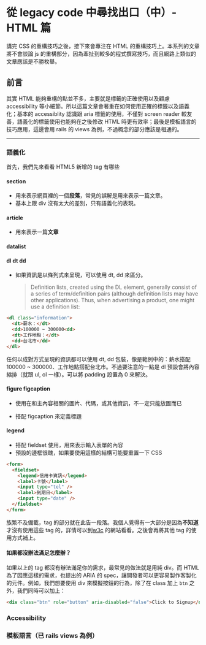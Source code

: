 # 從 legacy code 中尋找出口（中）- HTML 篇

講完 CSS 的重構技巧之後，接下來會專注在 HTML 的重構技巧上。本系列的文章將不會談論 js 的重構部分，因為牽扯到較多的程式撰寫技巧，而且網路上類似的文章應該是不勝枚舉。

## 前言

其實 HTML 能夠重構的點並不多，主要就是標籤的正確使用以及顧慮 accessibility 等小細節。所以這篇文章會著重在如何使用正確的標籤以及語義化；基本的 accessiblity 認識跟 aria 標籤的使用，不僅對 screen reader 較友善，語義化的標籤使用也能夠在之後修改 HTML 時更有效率；最後是模板語言的技巧應用，這邊會用 rails 的 views 為例，不過概念的部分應該是相通的。

---

### 語義化

首先，我們先來看看 HTML5 新增的 tag 有哪些

#### section

* 用來表示網頁裡的一個**段落**，常見的誤解是用來表示一篇文章。
* 基本上跟 div 沒有太大的差別，只有語義化的表現。

#### article

* 用來表示一篇**文章**

#### datalist

#### dl dt dd

* 如果資訊是以條列式來呈現，可以使用 dt, dd 來區分。
  > Definition lists, created using the DL element, generally consist of a series of term\/definition pairs \(although definition lists may have other applications\). Thus, when advertising a product, one might use a definition list:


```html
<dl class="information">
  <dt>薪水：</dt>
  <dd>100000 ~ 300000<dd>
  <dt>工作地點：</dt>
  <dd>台北市</dd>
</dl>
```

任何以成對方式呈現的資訊都可以使用 dt, dd 包裝，像是範例中的：薪水搭配 100000 ~ 300000、工作地點搭配台北市。不過要注意的一點是 dl 預設會將內容縮排（就跟 ul, ol 一樣）。可以將 padding 設置為 0 來解決。

#### figure figcaption

* 使用在和主內容相關的圖片、代碼，或其他資訊，不一定只能放圖而已

* 搭配 figcaption 來定義標題


#### legend

* 搭配 fieldset 使用，用來表示輸入表單的內容
* 預設的邊框很醜，如果要使用這樣的結構可能要重置一下 CSS

```html
<form>
  <fieldset>
    <legend>信用卡資訊</legend>
    <label>卡號</label>
    <input type="tel" />
    <label>到期日</label>
    <input type="date" />
  </fieldset>
</form>
```

族繁不及備載，tag 的部分就在此告一段落。我個人覺得有一大部分是因為**不知道**才沒有使用這些 tag 的，詳情可以到[w3c](http://www.w3school.com.cn/tags/tag_legend.asp) 的網站看看。之後會再將其他 tag 的使用方式補上。

#### 如果都沒辦法滿足怎麼辦？

如果以上的 tag 都沒有辦法滿足你的需求，最常見的做法就是用純 div。而 HTML 為了因應這樣的需求，也提出的 ARIA 的 spec，讓開發者可以更容易製作客製化的元件。例如，我們想要使用 div 來模擬按鈕的行為，除了在 class 加上 `btn` 之外，我們同時可以加上：

```html
<div class="btn" role="button" aria-disabled="false">Click to Signup</div>
```



### Accessibility

### 模板語言（已 rails views 為例）

